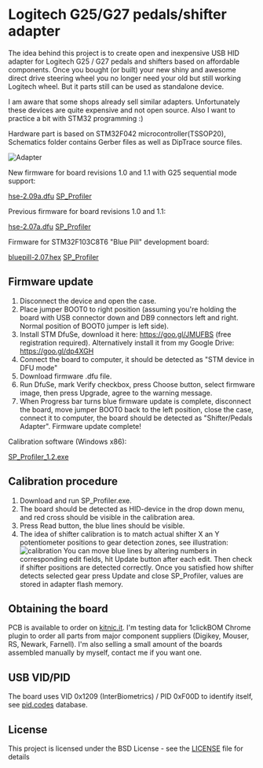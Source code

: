 
Logitech G25/G27 pedals/shifter adapter
=======================================

The idea behind this project is to create open and inexpensive USB HID adapter for Logitech G25 / G27 pedals and shifters based on affordable components. Once you bought (or built) your new shiny and awesome direct drive steering wheel you no longer need your old but still working Logitech wheel. But it parts still can be used as standalone device.

I am aware that some shops already sell similar adapters. Unfortunately these devices are quite expensive and not open source. Also I want to practice a bit with STM32 programming :)

Hardware part is based on STM32F042 microcontroller(TSSOP20), Schematics folder contains Gerber files as well as DipTrace source files.

![Adapter](Schematics/adapter.jpg)

New firmware for board revisions 1.0 and 1.1 with G25 sequential mode support:

 [hse-2.09a.dfu](binaries/hse-2.09a.dfu) 
 [SP_Profiler](binaries/SP_Profiler_209.exe) 
 
Previous firmware for board revisions 1.0 and 1.1:

 [hse-2.07a.dfu](binaries/hse-2.07a.dfu) 
 [SP_Profiler](binaries/SP_Profiler_1.2.exe) 
 
Firmware for STM32F103C8T6 "Blue Pill" development board:

 [bluepill-2.07.hex](https://github.com/robotsrulz/SP_Adapter/blob/stm32f103c8t6/binaries/bluepill-2.07.hex) 
 [SP_Profiler](binaries/SP_Profiler_1.2.exe) 
 
## Firmware update

1. Disconnect the device and open the case.
2. Place jumper BOOT0 to right position (assuming you're holding the board with USB connector down and DB9 connectors left and right. Normal position of BOOT0 jumper is left side).
3. Install STM DfuSe, download it here: https://goo.gl/JMUFBS (free registration required). Alternatively install it from my Google Drive: https://goo.gl/dp4XGH
4. Connect the board to computer, it should be detected as "STM device in DFU mode"
5. Download firmware .dfu file.
6. Run DfuSe, mark Verify checkbox, press Choose button, select firmware image, then press Upgrade, agree to the warning message.
7. When Progress bar turns blue firmware update is complete, disconnect the board, move jumper BOOT0 back to the left position, close the case, connect it to computer, the board should be detected as "Shifter/Pedals Adapter". Firmware update complete!

Calibration software (Windows x86):

 [SP_Profiler_1.2.exe](binaries/SP_Profiler_1.2.exe)
 
## Calibration procedure

1. Download and run SP_Profiler.exe.
2. The board should be detected as HID-device in the drop down menu, and red cross should be visible in the calibration area.
3. Press Read button, the blue lines should be visible.
4. The idea of shifter calibration is to match actual shifter X an Y potentiometer positions to gear detection zones, see illustration: ![calibration](https://habrastorage.org/files/a58/dce/3ea/a58dce3ea492499faaae6c0fd2231812.JPG)
You can move blue lines by altering numbers in corresponding edit fields, hit Update button after each edit. Then check if shifter positions are detected correctly. Once you satisfied how shifter detects selected gear press Update and close SP_Profiler, values are stored in adapter flash memory.

## Obtaining the board

PCB is available to order on [kitnic.it](https://kitnic.it/boards/github.com/robotsrulz/SP_Adapter/). I'm testing data for 1clickBOM Chrome plugin to order all parts from major component suppliers (Digikey, Mouser, RS, Newark, Farnell). I'm also selling a small amount of the boards assembled manually by myself, contact me if you want one.

## USB VID/PID

The board uses VID 0x1209 (InterBiometrics) / PID 0xF00D to identify itself, see [pid.codes](http://pid.codes/1209/F00D/) database.

## License

This project is licensed under the BSD License - see the [LICENSE](LICENSE) file for details

